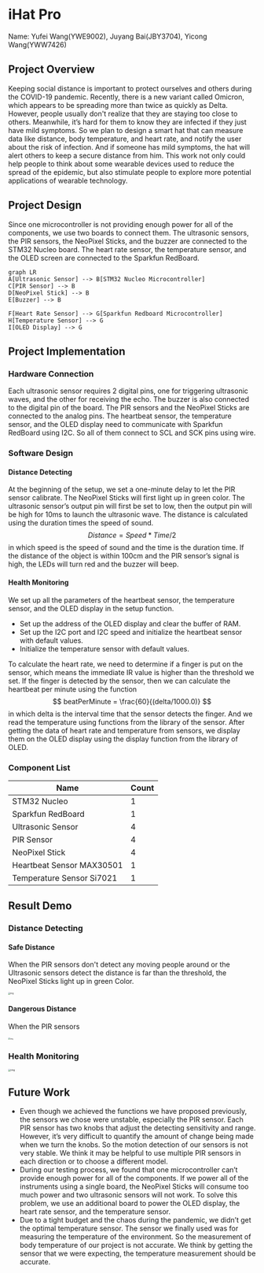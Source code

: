 # iHat Pro

Name: Yufei Wang(YWE9002), Juyang Bai(JBY3704), Yicong Wang(YWW7426)

## Project Overview

Keeping social distance is important to protect ourselves and others during the COVID-19 pandemic. Recently, there is a new variant called Omicron, which appears to be spreading more than twice as quickly as Delta. However, people usually don't realize that they are staying too close to others. Meanwhile, it’s hard for them to know they are infected if they just have mild symptoms. So we plan to design a smart hat that can measure data like distance, body temperature, and heart rate, and notify the user about the risk of infection. And if someone has mild symptoms, the hat will alert others to keep a secure distance from him. This work not only could help people to think about some wearable devices used to reduce the spread of the epidemic, but also stimulate people to explore more potential applications of wearable technology.

## Project Design

Since one microcontroller is not providing enough power for all of the components, we use two boards to connect them. The ultrasonic sensors, the PIR sensors, the NeoPixel Sticks, and the buzzer are connected to the STM32 Nucleo board. The heart rate sensor, the temperature sensor, and the OLED screen are connected to the Sparkfun RedBoard.

```mermaid
graph LR
A[Ultrasonic Sensor] --> B[STM32 Nucleo Microcontroller]
C[PIR Sensor] --> B
D[NeoPixel Stick] --> B
E[Buzzer] --> B

F[Heart Rate Sensor] --> G[Sparkfun Redboard Microcontroller]
H[Temperature Sensor] --> G
I[OLED Display] --> G
```

## Project Implementation

### Hardware Connection

Each ultrasonic sensor requires 2 digital pins, one for triggering ultrasonic waves, and the other for receiving the echo. The buzzer is also connected to the digital pin of the board. The PIR sensors and the NeoPixel Sticks are connected to the analog pins. The heartbeat sensor, the temperature sensor, and the OLED display need to communicate with Sparkfun RedBoard using I2C. So all of them connect to SCL and SCK pins using wire.

### Software Design

#### Distance Detecting

At the beginning of the setup, we set a one-minute delay to let the PIR sensor calibrate. The NeoPixel Sticks will first light up in green color. The ultrasonic sensor’s output pin will first be set to low, then the output pin will be high for 10ms to launch the ultrasonic wave. The distance is calculated using the duration times the speed of sound.
$$
Distance = Speed * Time / 2
$$
in which speed is the speed of sound and the time is the duration time. If the distance of the object is within 100cm and the PIR sensor’s signal is high, the LEDs will turn red and the buzzer will beep.

#### Health Monitoring

We set up all the parameters of the heartbeat sensor, the temperature sensor, and the OLED display in the setup function. 

- Set up the address of the OLED display and clear the buffer of RAM. 
- Set up the I2C port and I2C speed and initialize the heartbeat sensor with default values. 
- Initialize the temperature sensor with default values.

To calculate the heart rate, we need to determine if a finger is put on the sensor, which means the immediate IR value is higher than the threshold we set. If the finger is detected by the sensor, then we can calculate the heartbeat per minute using the function
$$
beatPerMinute = \frac{60}{(delta/1000.0)}
$$
in which delta is the interval time that the sensor detects the finger. And we read the temperature using functions from the library of the sensor. After getting the data of heart rate and temperature from sensors, we display them on the OLED display using the display function from the library of OLED.

### Component List

| Name                      | Count |
| ------------------------- | ----- |
| STM32 Nucleo              | 1     |
| Sparkfun RedBoard         | 1     |
| Ultrasonic Sensor         | 4     |
| PIR Sensor                | 4     |
| NeoPixel Stick            | 4     |
| Heartbeat Sensor MAX30501 | 1     |
| Temperature Sensor Si7021 | 1     |

## Result Demo

### Distance Detecting

#### Safe Distance

When the PIR sensors don't detect any moving people around or the Ultrasonic sensors detect the distance is far than the threshold, the NeoPixel Sticks light up in green Color. 

<img src="https://lh5.googleusercontent.com/VZhy8_rbKzDUQLVWeD2LMaMv0MkrMKCM3J9-30tz0KyCEHorO2qWjgx305-7DA9F22cxUoveVyMeUu-7nnvWq9tN9ZkRkL1NHfkkwI_SjDixglOq61H_jyQTAXDI8uih3A" alt="img" style="zoom:27%;" /> 

#### Dangerous Distance

When the PIR sensors 

<img src="https://lh4.googleusercontent.com/kJBNYAklnk-b53-SFlCcMXv8Nv18I8V1jOpHyoWADXoczS62-w3YnFkDPSzjw_vQkZBHEJblOe-yNJGR5_cQtqJDVGwL9-SlsKz-089cnIRKp_LGTk8EtQIFvHAH3o90lg" alt="img" style="zoom:26%;" /> 

### Health Monitoring

<img src="https://lh3.googleusercontent.com/u2xbcUQLVeRFxtNqJE-mYsY2IIokFiSc-Xxrml3NAyhwkst2SbHsrXHfxwvaptLfbDVumDKl64WNcdf4eM1oP3cRDwPFZ0IRSXyee3kNbIfNmyDf5j4HBcWA1psKJfyaVA" alt="img" style="zoom: 33%;" /> 

## Future Work

- Even though we achieved the functions we have proposed previously, the sensors we chose were unstable, especially the PIR sensor. Each PIR sensor has two knobs that adjust the detecting sensitivity and range. However, it’s very difficult to quantify the amount of change being made when we turn the knobs. So the motion detection of our sensors is not very stable. We think it may be helpful to use multiple PIR sensors in each direction or to choose a different model.
- During our testing process, we found that one microcontroller can’t provide enough power for all of the components. If we power all of the instruments using a single board, the NeoPixel Sticks will consume too much power and two ultrasonic sensors will not work. To solve this problem, we use an additional board to power the OLED display, the heart rate sensor, and the temperature sensor.
- Due to a tight budget and the chaos during the pandemic, we didn’t get the optimal temperature sensor. The sensor we finally used was for measuring the temperature of the environment. So the measurement of body temperature of our project is not accurate. We think by getting the sensor that we were expecting, the temperature measurement should be accurate.
